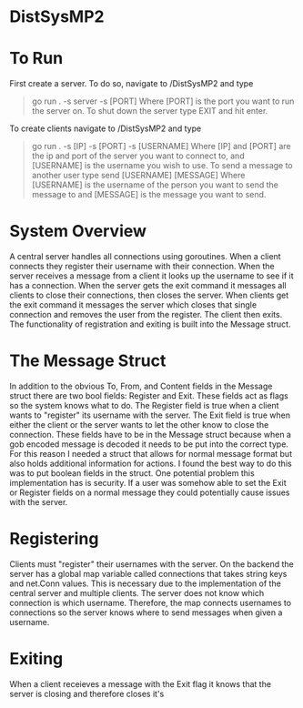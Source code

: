 # DistSysMP2

# To Run
First create a server. To do so, navigate to /DistSysMP2 and type
> go run . -s server -s [PORT]
Where [PORT] is the port you want to run the server on.
To shut down the server type EXIT and hit enter.

To create clients navigate to /DistSysMP2 and type
> go run . -s [IP] -s [PORT] -s [USERNAME]
Where [IP] and [PORT] are the ip and port of the server you want to connect to, and [USERNAME] is the username you wish to use.
To send a message to another user type
> send [USERNAME] [MESSAGE]
Where [USERNAME] is the username of the person you want to send the message to and [MESSAGE] is the message you want to send.

# System Overview
A central server handles all connections using goroutines. When a client connects they register their username with their connection. When the server receives a message from a client it looks up the username to see if it has a connection. When the server gets the exit command it messages all clients to close their connections, then closes the server. When clients get the exit command it messages the server which closes that single connection and removes the user from the register. The client then exits. The functionality of registration and exiting is built into the Message struct.

# The Message Struct
In addition to the obvious To, From, and Content fields in the Message struct there are two bool fields: Register and Exit. These fields act as flags so the system knows what to do. The Register field is true when a client wants to "register" its username with the server. The Exit field is true when either the client or the server wants to let the other know to close the connection. These fields have to be in the Message struct because when a gob encoded message is decoded it needs to be put into the correct type. For this reason I needed a struct that allows for normal message format but also holds additional information for actions. I found the best way to do this was to put boolean fields in the struct. One potential problem this implementation has is security. If a user was somehow able to set the Exit or Register fields on a normal message they could potentially cause issues with the server.

# Registering
Clients must "register" their usernames with the server. On the backend the server has a global map variable called connections that takes string keys and net.Conn values. This is necessary due to the implementation of the central server and multiple clients. The server does not know which connection is which username. Therefore, the map connects usernames to connections so the server knows where to send messages when given a username.

# Exiting
When a client receieves a message with the Exit flag it knows that the server is closing and therefore closes it's
